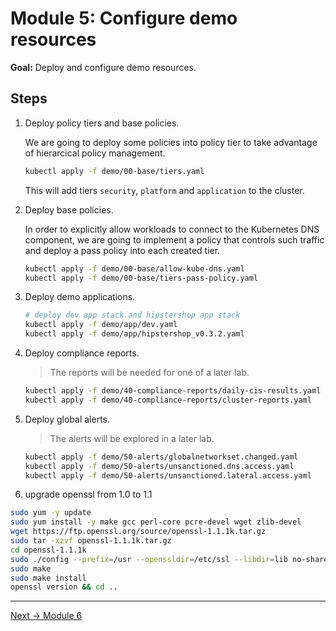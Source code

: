 # Module 5: Configure demo resources

**Goal:** Deploy and configure demo resources.

## Steps

1. Deploy policy tiers and base policies.

    We are going to deploy some policies into policy tier to take advantage of hierarcical policy management.

    ```bash
    kubectl apply -f demo/00-base/tiers.yaml
    ```

    This will add tiers `security`, `platform` and `application` to the cluster.

2. Deploy base policies.

    In order to explicitly allow workloads to connect to the Kubernetes DNS component, we are going to implement a policy that controls such traffic and deploy a pass policy into each created tier.

    ```bash
    kubectl apply -f demo/00-base/allow-kube-dns.yaml
    kubectl apply -f demo/00-base/tiers-pass-policy.yaml
    ```

3. Deploy demo applications.

    ```bash
    # deploy dev app stack and hipstershop app stack
    kubectl apply -f demo/app/dev.yaml
    kubectl apply -f demo/app/hipstershop_v0.3.2.yaml
    ```

4. Deploy compliance reports.

    >The reports will be needed for one of a later lab.

    ```bash
    kubectl apply -f demo/40-compliance-reports/daily-cis-results.yaml
    kubectl apply -f demo/40-compliance-reports/cluster-reports.yaml
    ```

5. Deploy global alerts.

    >The alerts will be explored in a later lab.

    ```bash
    kubectl apply -f demo/50-alerts/globalnetworkset.changed.yaml
    kubectl apply -f demo/50-alerts/unsanctioned.dns.access.yaml
    kubectl apply -f demo/50-alerts/unsanctioned.lateral.access.yaml
    ```

6. upgrade openssl from 1.0 to 1.1

```bash
sudo yum -y update
sudo yum install -y make gcc perl-core pcre-devel wget zlib-devel
wget https://ftp.openssl.org/source/openssl-1.1.1k.tar.gz
sudo tar -xzvf openssl-1.1.1k.tar.gz
cd openssl-1.1.1k
sudo ./config --prefix=/usr --openssldir=/etc/ssl --libdir=lib no-shared zlib-dynamic
sudo make
sudo make install
openssl version && cd ..
```

---
[Next -> Module 6](../modules/use-image-assurance.md)
